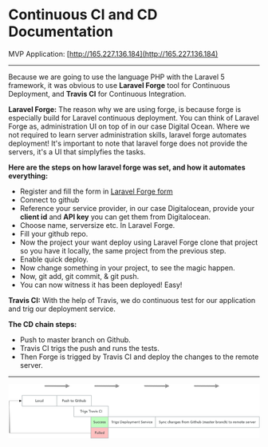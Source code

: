 # Continuous CI and CD Documentation

MVP Application: [http://165.227.136.184](http://165.227.136.184)

---

Because we are going to use the language PHP with the Laravel 5 framework, it was obvious to use  **Laravel Forge** tool for Continuous Deployment, and **Travis CI** for Continuous Integration.

**Laravel Forge:** The reason why we are using forge, is because forge is especially build for Laravel continuous deployment. 
You can think of Laravel Forge as, administration UI on top of in our case Digital Ocean. Where we not required to learn server administration skills, laravel forge automates deployment! It's important to note that laravel forge does not provide the servers, it's a UI that simplyfies the tasks. 

**Here are the steps on how laravel forge was set, and how it automates everything:**

+ Register and fill the form in [Laravel Forge form](https://forge.laravel.com/auth/register)
+ Connect to github
+ Reference your service provider, in our case Digitalocean, provide your     **client id** and **API key** you can get them from Digitalocean. 
+ Choose name, serversize etc. In Laravel Forge.
+ Fill your github repo. 
+ Now the project your want deploy using Laravel Forge clone that project so you have it locally, the same project from the previous step. 
+ Enable quick deploy.
+ Now change something in your project, to see the magic happen. 
+ Now, git add, git commit, & git push. 
+ You can now witness it has been deployed! Easy!    

**Travis CI:** With the help of Travis, we do continuous test for our application and trig our deployment service.    


**The CD chain steps:**

 - Push to master branch on Github.
 - Travis CI trigs the push and runs the tests.
 - Then Forge is trigged by Travis CI and deploy the changes to the remote server.

 ---



![CD](systemmodels/CDflow.png)


